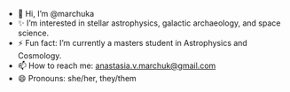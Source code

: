 - 👋 Hi, I’m @marchuka
- ✨ I’m interested in stellar astrophysics, galactic archaeology, and space science.
- ⚡ Fun fact: I’m currently a masters student in Astrophysics and Cosmology.
- 📫 How to reach me: anastasia.v.marchuk@gmail.com
- 😄 Pronouns: she/her, they/them

<!---
marchuka/marchuka is a ✨ special ✨ repository because its `README.md` (this file) appears on your GitHub profile.
You can click the Preview link to take a look at your changes.
--->
